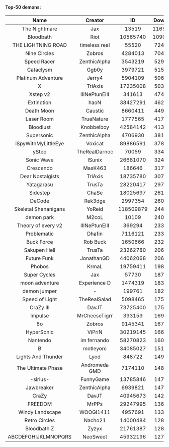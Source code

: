 #### Top-50 demons:

| Name | Creator | ID | Downloads | Likes |
|:---:|:---:|:---:|:---:|:---:|
| The Nightmare | Jax | 13519 | 116544754 | 5676099
| Bloodbath | Riot | 10565740 | 109001677 | 4849159
| THE LIGHTNING ROAD | timeless real | 55520 | 72497401 | 3127754
| Nine Circles | Zobros | 4284013 | 70423936 | 3461158
| Speed Racer | ZenthicAlpha | 3543219 | 52917769 | 2496116
| Cataclysm | Ggb0y | 3979721 | 51522965 | 1461343
| Platinum Adventure | Jerry4 | 5904109 | 50694656 | 2907267
| X | TriAxis | 17235008 | 50343372 | 2321600
| Xstep v2 | IIINePtunEIII | 341613 | 47479659 | 1673019
| Extinction | haoN | 38427291 | 46208428 | 1447447
| Death Moon  | Caustic | 8660411 | 44956149 | 2073268
| Laser Room | TrueNature | 1777565 | 41795524 | 1236668
| Bloodlust | Knobbelboy | 42584142 | 41310448 | 1127561
| Supersonic | ZenthicAlpha | 4706930 | 38195638 | 1651941
| iSpyWithMyLittleEye | Voxicat | 89886591 | 37802357 | 2556626
| yStep | TheRealDarnoc | 70059 | 33475522 | 1088998
| Sonic Wave | lSunix | 26681070 | 32498653 | 959219
| Crescendo | MasK463 | 186646 | 31739563 | 1063612
| Dear Nostalgists | TriAxis | 18735780 | 30751265 | 1488855
| Yatagarasu  | TrusTa | 28220417 | 29784968 | 1063674
| Sidestep | ChaSe | 18025697 | 26177311 | 1059655
| DeCode | Rek3dge | 2997354 | 26079021 | 1096516
| Skeletal Shenanigans | YoReid | 118509879 | 24433209 | 1378716
| demon park | M2coL | 10109 | 24070957 | 777178
| Theory of every v2 | IIINePtunEIII | 369294 | 23383128 | 807582
| Problematic | Dhafin | 7116121 | 23358528 | 1139459
| Buck Force | Rob Buck | 1650666 | 23236952 | 594166
| Sakupen Hell | TrusTa | 23262780 | 20670214 | 590380
| Future Funk | JonathanGD | 44062068 | 20608631 | 873623
| Phobos | KrmaL | 19759411 | 19803966 | 675170
| Super Cycles | Jax | 57730 | 18793281 | 658606
| moon adventure | Experience D | 1474319 | 18328062 | 512575
| demon jumper | - | 199761 | 18226639 | 622913
| Speed of Light | TheRealSalad | 5098465 | 17593131 | 788432
| CraZy III | DavJT | 73725400 | 17557354 | 828405
| Impulse | MrCheeseTigrr | 393159 | 16983369 | 824674
| 8o | Zobros | 9145341 | 16797523 | 795982
| HyperSonic | ViPriN | 30219145 | 16658256 | 561801
| Nantendo | im fernando | 58270823 | 16054338 | 860453
| B | motleyorc | 34085027 | 15108729 | 771714
| Lights And Thunder | Lyod | 848722 | 14984215 | 679278
| The Ultimate Phase | Andromeda GMD | 7174110 | 14847902 | 534576
| -sirius- | FunnyGame | 13785846 | 14796744 | 817105
| Jawbreaker | ZenthicAlpha | 6939821 | 14728675 | 732126
| CraZy | DavJT | 40945673 | 14218629 | 591685
| FREEDOM | MrPPs | 29247995 | 13614482 | 633391
| Windy Landscape | WOOGI1411 | 4957691 | 13361737 | 712077
| Retro Circles | Nacho21 | 14000484 | 12880587 | 754559
| Bloodbath Z | Zyzyx | 21761387 | 12871907 | 383773
| ABCDEFGHIJKLMNOPQRS | NeoSweet | 45932196 | 12761003 | 772044
